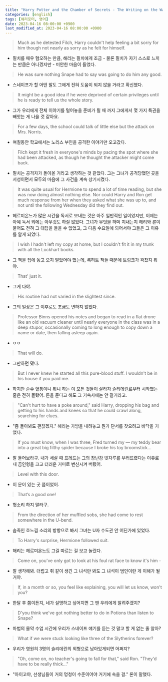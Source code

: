 ```yaml
---
title: "Harry Potter and the Chamber of Secrets - The Writing on the Wall"
categories: [english]
tags: [해리포터, 영어]
date: 2023-04-16 08:00:00 +0900
last_modified_at: 2023-04-16 08:00:00 +0900
---
```

> Much as he detested Filch, Harry couldn't help feeling a bit sorry for him though not nearly as sorry as he felt for himself.
- 필치를 매우 혐오하는 만큼, 해리는 필치에게 조금 - 물론 필치가 자기 스스로 느끼는 만큼은 아니겠지만 - 미안한 마음이 들었다.

> He was sure nothing Snape had to say was going to do him any good.
- 스네이프가 할 어떤 말도 그에게 전혀 도움이 되지 않을 거라고 확신했다.

> It might be a good idea if he were deprived of certain privileges until he is ready to tell us the whole story.
- 그가 우리에게 전체 이야기를 털어놓을 준비가 될 때 까지 그에게서 몇 가지 특권을 빼앗는 게 나을 것 같아요.

> For a few days, the school could talk of little else but the attack on Mrs. Norris.
- 며칠동안 학교에서는 노리스 부인을 공격한 이야기만 오고갔다.

> Filch kept it fresh in everyone's minds by pacing the spot where she had been attacked, as though he thought the attacker might come back.
- 필치는 공격자가 돌아올 거라고 생각하는 것 같았다. 그는 그녀가 공격당했던 곳을 서성이면서 모두의 마음에 그 사건을 계속 상기시켰다.

> It was quite usual for Hermione to spend a lot of time reading, but she was now doing almost nothing else. Nor could Harry and Ron get much response from her when they asked what she was up to, and not until the following Wednesday did they find out.
- 헤르미온느가 많은 시간을 독서로 보내는 것은 아주 일반적인 일이었지만, 이제는 아예 독서 외에는 아무것도 하질 않았다. 그녀가 무엇을 하며 지내는지 해리와 론이 물어도 전혀 그 대답을 들을 수 없었고, 그 다음 수요일에 되어서야 그들은 그 이유를 알게 되었다.

> I wish I hadn't left my copy at home, but I couldn't fit it in my trunk with all the Lockhart books.
- 그 책을 집에 놓고 오지 말았어야 했는데, 록허트 책들 때문에 트렁크가 꽉찼지 뭐야.

> That' just it.
- 그게 다야.

> His routine had not varied in the slightest since.
- 그의 일상은 그 이후로도 조금도 변하지 않았다.

> Professor Binns opened his notes and began to read in a flat drone like an old vacuum cleaner until nearly everyone in the class was in a deep stupor, occasionally coming to long enough to copy down a name or date, then falling asleep again.
- ㅇㅇ

> That will do.
- 그만하면 됐다.

> But I never knew he started all this pure-blood stuff. I wouldn't be in his house if you paid me.
- 하지만 순수 혈통이니 뭐니 하는 이 모든 것들이 살라자 슬리데린르부터 시작했는 줄은 전혀 몰랐어. 돈을 준다고 해도 그 기숙사에는 안 갈거라고.

> "Can't hurt to have a poke around," said Harry, dropping his bag and getting to his hands and knees so that he could crawl along, searching for clues.
- "좀 돌아봐도 괜찮겠지." 해리는 가방을 내려놓고 뭔가 단서를 찾으려고 바닥을 기었다.

> If you must know, when I was three, Fred turned my — my teddy bear into a great big filthy spider because I broke his toy broomstick...
- 잘 들어보라구. 내가 세살 때 프레드는 그의 장난감 빗자루를 부러뜨렸다는 이유로 내 곰인형을 크고 더러운 거미로 변신시켜 버렸어.

> Level with this door.
- 이 문이 있는 곳 쯤이었어.

> That’s a good one!
- 헛소리 하지 말라구.

> From the direction of her muffled sobs, she had come to rest somewhere in the U-bend.
- 숨죽인 흐느낌 소리의 방향으로 봐서 그녀는 U자 수도관 안 어딘가에 있었다.

> To Harry's surprise, Hermione followed suit.
- 해리는 헤르미온느도 그걸 따르는 걸 보고 놀랐다.

> Come on, you've only got to look at his foul rat face to know it's him -
- 잘 생각해봐. 더럽고 쥐 같이 생긴 그 녀석만 봐도 그 녀석이 범인이란 게 이해가 될 거야.

> If, in a month or so, you feel like explaining, you will let us know, won't you?
- 한달 후 쯤이든지, 네가 설명하고 싶어지면 그 땐 우리에게 알려주겠지?

> D'you think we've got nothing better to do in Potions than listen to Snape?
- 마법의 물약 수업 시간에 우리가 스네이프 얘기를 듣는 것 말고 할 게 없는 줄 알아?

> What if we were stuck looking like three of the Slytherins forever?
- 우리가 영원히 3명의 슬리데린의 외형으로 남아있게되면 어쩌지?

> "Oh, come on, no teacher's going to fall for that," said Ron. "They'd have to be really thick..."
- "아이고야, 선생님들이 거의 멍청이 수준이어야 거기에 속을 걸." 론이 말했다. 